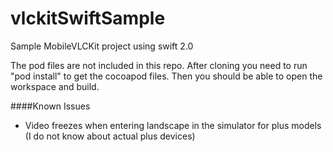 # vlckitSwiftSample
Sample MobileVLCKit project using swift 2.0

The pod files are not included in this repo. After cloning you need to run "pod install" to get the cocoapod files. Then you should be able to open the workspace and build.



####Known Issues
* Video freezes when entering landscape in the simulator for plus models (I do not know about actual plus devices)
